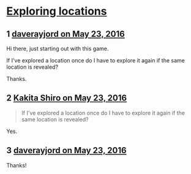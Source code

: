 # [Exploring locations](https://community.fantasyflightgames.com/topic/220687-exploring-locations/)

## 1 [daverayjord on May 23, 2016](https://community.fantasyflightgames.com/topic/220687-exploring-locations/?do=findComment&comment=2230835)

Hi there, just starting out with this game.

If I've explored a location once do I have to explore it again if the same location is revealed?

Thanks.

## 2 [Kakita Shiro on May 23, 2016](https://community.fantasyflightgames.com/topic/220687-exploring-locations/?do=findComment&comment=2230859)

> If I've explored a location once do I have to explore it again if the same location is revealed?

Yes.

## 3 [daverayjord on May 23, 2016](https://community.fantasyflightgames.com/topic/220687-exploring-locations/?do=findComment&comment=2230879)

Thanks!

